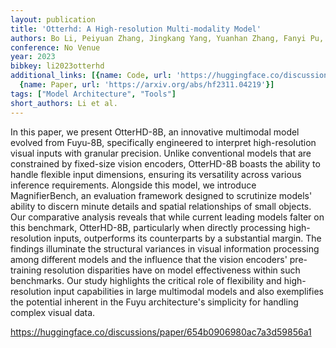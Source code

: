 ```yaml
---
layout: publication
title: 'Otterhd: A High-resolution Multi-modality Model'
authors: Bo Li, Peiyuan Zhang, Jingkang Yang, Yuanhan Zhang, Fanyi Pu, Ziwei Liu
conference: No Venue
year: 2023
bibkey: li2023otterhd
additional_links: [{name: Code, url: 'https://huggingface.co/discussions/paper/654b0906980ac7a3d59856a1'},
  {name: Paper, url: 'https://arxiv.org/abs/hf2311.04219'}]
tags: ["Model Architecture", "Tools"]
short_authors: Li et al.
---
```

In this paper, we present OtterHD-8B, an innovative multimodal model evolved from Fuyu-8B, specifically engineered to interpret high-resolution visual inputs with granular precision. Unlike conventional models that are constrained by fixed-size vision encoders, OtterHD-8B boasts the ability to handle flexible input dimensions, ensuring its versatility across various inference requirements. Alongside this model, we introduce MagnifierBench, an evaluation framework designed to scrutinize models' ability to discern minute details and spatial relationships of small objects. Our comparative analysis reveals that while current leading models falter on this benchmark, OtterHD-8B, particularly when directly processing high-resolution inputs, outperforms its counterparts by a substantial margin. The findings illuminate the structural variances in visual information processing among different models and the influence that the vision encoders' pre-training resolution disparities have on model effectiveness within such benchmarks. Our study highlights the critical role of flexibility and high-resolution input capabilities in large multimodal models and also exemplifies the potential inherent in the Fuyu architecture's simplicity for handling complex visual data.

https://huggingface.co/discussions/paper/654b0906980ac7a3d59856a1